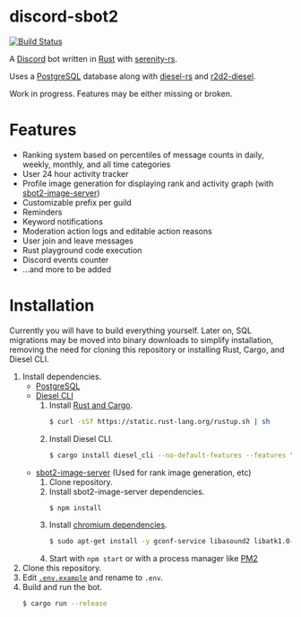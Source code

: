 # discord-sbot2
[![Build Status](https://travis-ci.org/drklee3/discord-sbot2.svg?branch=master)](https://travis-ci.org/drklee3/discord-sbot2)

A [Discord](https://discordapp.com) bot written in [Rust](https://www.rust-lang.org/) with [serenity-rs](https://github.com/zeyla/serenity).

Uses a [PostgreSQL](https://www.postgresql.org) database along with [diesel-rs](https://github.com/diesel-rs/diesel) and [r2d2-diesel](https://github.com/diesel-rs/r2d2-diesel).

Work in progress.  Features may be either missing or broken.

# Features
* Ranking system based on percentiles of message counts in daily, weekly, monthly, and all time categories
* User 24 hour activity tracker
* Profile image generation for displaying rank and activity graph (with [sbot2-image-server](https://github.com/drklee3/sbot2-image-server))
* Customizable prefix per guild
* Reminders
* Keyword notifications
* Moderation action logs and editable action reasons
* User join and leave messages
* Rust playground code execution
* Discord events counter
* ...and more to be added

# Installation
Currently you will have to build everything yourself.  Later on, SQL migrations may be moved into binary downloads to simplify installation, removing the need for cloning this repository or installing Rust, Cargo, and Diesel CLI.

1. Install dependencies.
    * [PostgreSQL](https://www.postgresql.org)
    * [Diesel CLI](https://github.com/diesel-rs/diesel/tree/master/diesel_cli)
        1. Install [Rust and Cargo](http://doc.crates.io).
            ```bash
            $ curl -sSf https://static.rust-lang.org/rustup.sh | sh
            ```
        2. Install Diesel CLI.
            ```bash
            $ cargo install diesel_cli --no-default-features --features "postgres"
            ```
    * [sbot2-image-server](https://github.com/drklee3/sbot2-image-server) (Used for rank image generation, etc)
        1. Clone repository.
        2. Install sbot2-image-server dependencies.
            ```bash
            $ npm install
            ```
        3. Install [chromium dependencies](https://github.com/GoogleChrome/puppeteer/blob/master/docs/troubleshooting.md#chrome-headless-doesnt-launch).
            ```bash
            $ sudo apt-get install -y gconf-service libasound2 libatk1.0-0 libc6 libcairo2 libcups2 libdbus-1-3 libexpat1 libfontconfig1 libgcc1 libgconf-2-4 libgdk-pixbuf2.0-0 libglib2.0-0 libgtk-3-0 libnspr4 libpango-1.0-0 libpangocairo-1.0-0 libstdc++6 libx11-6 libx11-xcb1 libxcb1 libxcomposite1 libxcursor1 libxdamage1 libxext6 libxfixes3 libxi6 libxrandr2 libxrender1 libxss1 libxtst6 ca-certificates fonts-liberation libappindicator1 libnss3 lsb-release xdg-utils wget
            ```
        4. Start with `npm start` or with a process manager like [PM2](https://github.com/Unitech/pm2)
2. Clone this repository.
3. Edit [`.env.example`](.env.example) and rename to `.env`.
4. Build and run the bot.
    ```bash
    $ cargo run --release
    ```
